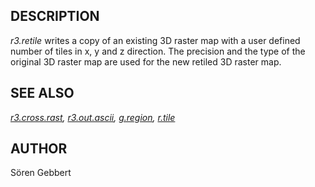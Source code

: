 ## DESCRIPTION

*r3.retile* writes a copy of an existing 3D raster map with a user
defined number of tiles in x, y and z direction. The precision and the
type of the original 3D raster map are used for the new retiled 3D
raster map.

## SEE ALSO

*[r3.cross.rast](r3.info.md), [r3.out.ascii](r3.out.ascii.md),
[g.region](g.region.md), [r.tile](r3.retile.md)*

## AUTHOR

Sören Gebbert
